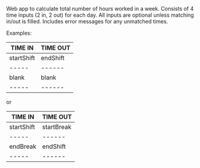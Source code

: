 Web app to calculate total number of hours worked in a week.
Consists of 4 time inputs (2 in, 2 out) for each day.
All inputs are optional unless matching in/out is filled.
Includes error messages for any unmatched times.

Examples: 

  TIME IN   |   TIME OUT
  -----     |   ------
startShift  |  endShift
  -----     |   ------
blank       |  blank
  -----     |   ------

or 

  TIME IN   |   TIME OUT
  -----     |   ------
startShift  |  startBreak
  -----     |   ------
endBreak    |  endShift
  -----     |   ------